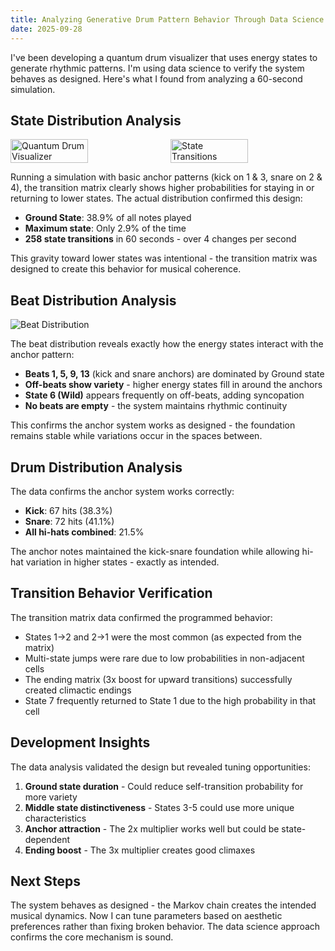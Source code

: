```yaml
---
title: Analyzing Generative Drum Pattern Behavior Through Data Science
date: 2025-09-28
---
```


I've been developing a quantum drum visualizer that uses energy states to generate rhythmic patterns. I'm using data science to verify the system behaves as designed. Here's what I found from analyzing a 60-second simulation.

## State Distribution Analysis

<div style="display: flex; align-items: center;">
    <img src="/the-app.png" alt="Quantum Drum Visualizer" style="width: 50%; margin-right: 8px;" />
    <img src="/bohm_transitions.png" alt="State Transitions" style="width: 50%;" />
</div>

Running a simulation with basic anchor patterns (kick on 1 & 3, snare on 2 & 4), the transition matrix clearly shows higher probabilities for staying in or returning to lower states. The actual distribution confirmed this design:

- **Ground State**: 38.9% of all notes played
- **Maximum state**: Only 2.9% of the time
- **258 state transitions** in 60 seconds - over 4 changes per second

This gravity toward lower states was intentional - the transition matrix was designed to create this behavior for musical coherence.

## Beat Distribution Analysis

![Beat Distribution](/bohm_beat_distribution.png)

The beat distribution reveals exactly how the energy states interact with the anchor pattern:
- **Beats 1, 5, 9, 13** (kick and snare anchors) are dominated by Ground state
- **Off-beats show variety** - higher energy states fill in around the anchors
- **State 6 (Wild)** appears frequently on off-beats, adding syncopation
- **No beats are empty** - the system maintains rhythmic continuity

This confirms the anchor system works as designed - the foundation remains stable while variations occur in the spaces between.

## Drum Distribution Analysis

The data confirms the anchor system works correctly:
- **Kick**: 67 hits (38.3%)
- **Snare**: 72 hits (41.1%)
- **All hi-hats combined**: 21.5%

The anchor notes maintained the kick-snare foundation while allowing hi-hat variation in higher states - exactly as intended.

## Transition Behavior Verification

The transition matrix data confirmed the programmed behavior:
- States 1→2 and 2→1 were the most common (as expected from the matrix)
- Multi-state jumps were rare due to low probabilities in non-adjacent cells
- The ending matrix (3x boost for upward transitions) successfully created climactic endings
- State 7 frequently returned to State 1 due to the high probability in that cell

## Development Insights

The data analysis validated the design but revealed tuning opportunities:

1. **Ground state duration** - Could reduce self-transition probability for more variety
2. **Middle state distinctiveness** - States 3-5 could use more unique characteristics
3. **Anchor attraction** - The 2x multiplier works well but could be state-dependent
4. **Ending boost** - The 3x multiplier creates good climaxes

## Next Steps

The system behaves as designed - the Markov chain creates the intended musical dynamics. Now I can tune parameters based on aesthetic preferences rather than fixing broken behavior. The data science approach confirms the core mechanism is sound.
